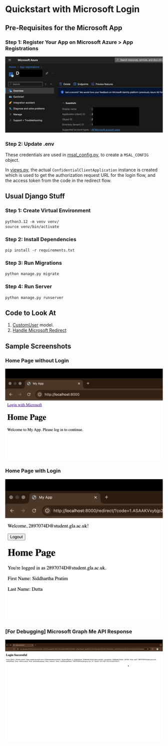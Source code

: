 # Quickstart with Microsoft Login

## Pre-Requisites for the Microsoft App

### Step 1: Register Your App on Microsoft Azure > App Registrations
![azure-app-registration](/images/azure-app-registration.png)

### Step 2: Update .env
These credentials are used in [msal_config.py](/auth_app/msal_config.py), to create a `MSAL_CONFIG` object.

In [views.py](/auth_app/views.py#L11), the actual `ConfidentialClientApplication` instance is created which is used to get the authorization request URL for the login flow, and the access token from the code in the redirect flow.

## Usual Django Stuff

### Step 1: Create Virtual Environment
```shell
python3.12 -m venv venv/
source venv/bin/activate
```

### Step 2: Install Dependencies
```shell
pip install -r requirements.txt
```

### Step 3: Run Migrations
```shell
python manage.py migrate
```

### Step 4: Run Server
```shell
python manage.py runserver
```

## Code to Look At

1. [CustomUser](/auth_app/models.py#L22) model.
2. [Handle Microsoft Redirect](/auth_app/views.py#L33)

## Sample Screenshots

### Home Page without Login
![no-auth-home](/images/no-auth-home.png)

### Home Page with Login
![user-home](/images/user-home.png)

### [For Debugging] Microsoft Graph Me API Response
![me-api-response](/images/me-api-response.png)
